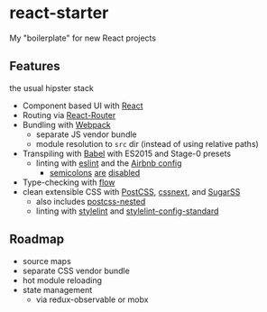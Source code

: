 # react-starter
My "boilerplate" for new React projects

## Features
the usual hipster stack

* Component based UI with [React][react]
* Routing via [React-Router][rr]
* Bundling with [Webpack][webpack]
  * separate JS vendor bundle
  * module resolution to `src` dir (instead of using relative paths)
* Transpiling with [Babel][babel] with ES2015 and Stage-0 presets
  * linting with [eslint][eslint] and the [Airbnb config][airbnb]
    * [semicolons][semi1] [are][semi2] [disabled][semi3]
* Type-checking with [flow][flow]
* clean extensible CSS with [PostCSS][postcss], [cssnext][cssnext], and [SugarSS][sugarss]
  * also includes [postcss-nested][nested]
  * linting with [stylelint][stylint] and [stylelint-config-standard][stylconf]

[react]: https://reactjs.org
[rr]: https://reacttraining.com/react-router/web/
[webpack]: https://webpack.js.org
[babel]: https://babeljs.io
[eslint]: http://eslint.org/
[airbnb]: https://github.com/airbnb/javascript
[semi1]: http://blog.izs.me/post/2353458699/an-open-letter-to-javascript-leaders-regarding
[semi2]: http://inimino.org/~inimino/blog/javascript_semicolons
[semi3]: https://www.youtube.com/watch?v=gsfbh17Ax9I
[flow]: https://flow.org/
[postcss]: http://postcss.org
[cssnext]: https://cssnext.io
[sugarss]: https://github.com/postcss/sugarss
[nested]: https://github.com/postcss/postcss-nested
[stylint]: https://stylelint.io
[stylconf]: https://github.com/stylelint/stylelint-config-standard

## Roadmap
* source maps
* separate CSS vendor bundle
* hot module reloading
* state management
  * via redux-observable or mobx
